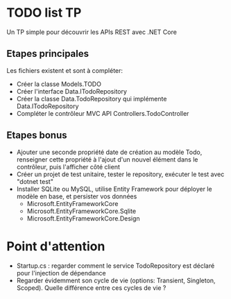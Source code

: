 # TODO list TP

Un TP simple pour découvrir les APIs REST avec .NET Core

## Etapes principales

Les fichiers existent et sont à compléter:

* Créer la classe Models.TODO
* Créer l'interface Data.ITodoRepository
* Créer la classe Data.TodoRepository qui implémente Data.ITodoRepository
* Compléter le contrôleur MVC API Controllers.TodoController

## Etapes bonus
* Ajouter une seconde propriété date de création au modèle Todo, renseigner cette propriété à l'ajout d'un nouvel élément dans le contrôleur, puis l'afficher côté client
* Créer un projet de test unitaire, tester le repository, exécuter le test avec "dotnet test"
* Installer SQLite ou  MySQL, utilise Entity Framework pour déployer le modèle en base, et persister vos données
    * Microsoft.EntityFrameworkCore
    * Microsoft.EntityFrameworkCore.Sqlite
    * Microsoft.EntityFrameworkCore.Design

# Point d'attention

* Startup.cs : regarder comment le service TodoRepository est déclaré pour l'injection de dépendance
* Regarder évidemment son cycle de vie (options: Transient, Singleton, Scoped). Quelle différence entre ces cycles de vie ?
